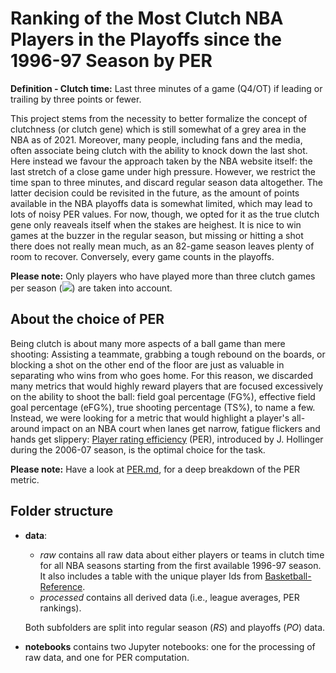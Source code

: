 # Ranking of the Most Clutch NBA Players in the Playoffs since the 1996-97 Season by PER

**Definition - Clutch time:** Last three minutes of a game (Q4/OT) if leading or trailing by three points or fewer.

This project stems from the necessity to better formalize the concept of clutchness (or clutch gene) which is still somewhat of a grey area in the NBA as of 2021. Moreover, many people, including fans and the media, often associate being clutch with the ability to knock down the last shot. Here instead we favour the approach taken by the NBA website itself: the last stretch of a close game under high pressure. However, we restrict the time span to three minutes, and discard regular season data altogether. The latter decision could be revisited in the future, as the amount of points available in the NBA playoffs data is somewhat limited, which may lead to lots of noisy PER values. For now, though, we opted for it as the true clutch gene only reaveals itself when the stakes are heighest. It is nice to win games at the buzzer in the regular season, but missing or hitting a shot there does not really mean much, as an 82-game season leaves plenty of room to recover. Conversely, every game counts in the playoffs.

**Please note:** Only players who have played more than three clutch games per season (<img src="https://render.githubusercontent.com/render/math?math=GP \geq 3">) are taken into account.

## About the choice of PER

Being clutch is about many more aspects of a ball game than mere shooting: Assisting a teammate, grabbing a tough rebound on the boards, or blocking a shot on the other end of the floor are just as valuable in separating who wins from who goes home. For this reason, we discarded many metrics that would highly reward players that are focused excessively on the ability to shoot the ball: field goal percentage (FG%), effective field goal percentage (eFG%), true shooting percentage (TS%), to name a few. Instead, we were looking for a metric that would highlight a player's all-around impact on an NBA court when lanes get narrow, fatigue flickers and hands get slippery: [Player rating efficiency](https://en.wikipedia.org/wiki/Player_efficiency_rating) (PER), introduced by J. Hollinger during the 2006-07 season, is the optimal choice for the task.

**Please note:** Have a look at [PER.md](PER.md), for a deep breakdown of the PER metric.

## Folder structure

- **data**:
    + *raw* contains all raw data about either players or teams in clutch time for all NBA seasons starting from the first available 1996-97 season. It also includes a table with the unique player Ids from [Basketball-Reference](https://www.basketball-reference.com/).
    + *processed* contains all derived data (i.e., league averages, PER rankings).
  
    Both subfolders are split into regular season (*RS*) and playoffs (*PO*) data.
    
- **notebooks** contains two Jupyter notebooks: one for the processing of raw data, and one for PER computation.
